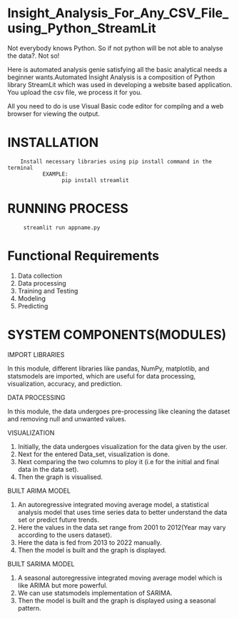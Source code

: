 # Insight_Analysis_For_Any_CSV_File_using_Python_StreamLit
Not everybody knows Python. So if not python will be not able to analyse the data?. Not so! 
     
Here is automated analysis genie satisfying all the basic analytical needs a beginner wants.Automated Insight Analysis is a composition of Python library StreamLit which was used in developing a website based application. You upload the csv file, we process it for you.

All you need to do is use Visual Basic code editor for compilng and a web browser for viewing the output.

# INSTALLATION
        Install necessary libraries using pip install command in the terminal
               EXAMPLE:
                     pip install streamlit
             
# RUNNING PROCESS
         streamlit run appname.py
         
# Functional Requirements

1. Data collection
2. Data processing
3. Training and Testing
4. Modeling
5. Predicting

# SYSTEM COMPONENTS(MODULES)

IMPORT LIBRARIES

In this module, different libraries like pandas, NumPy, matplotlib, and statsmodels are imported, which are useful for data processing, visualization, 
accuracy, and prediction.

DATA PROCESSING

In this module, the data undergoes pre-processing like cleaning the dataset and removing null and unwanted values.

VISUALIZATION

1. Initially, the data undergoes visualization for the data given by the user.
2. Next for the entered Data_set, visualization is done.
3. Next comparing the two columns to ploy it  (i.e for the initial and final data in the data set).
4. Then the graph is visualised.

BUILT ARIMA MODEL

1. An autoregressive integrated moving average model, a statistical analysis model that uses time series data to better understand the data set or predict future trends.
2. Here the values in the data set range from 2001 to 2012(Year may vary according to the users dataset).
3. Here the data is fed from 2013 to 2022 manually.
4. Then the model is built and the graph is displayed.

BUILT SARIMA MODEL

1. A seasonal autoregressive integrated moving average model which is like ARIMA but more powerful.
2. We can use statsmodels implementation of SARIMA.
3. Then the model is built and the graph is displayed using a seasonal pattern.
